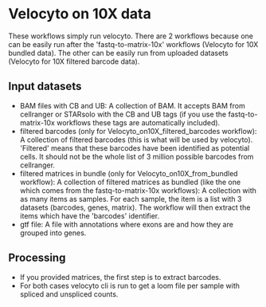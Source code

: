 # Velocyto on 10X data

These workflows simply run velocyto. There are 2 workflows because one can be easily run after the 'fastq-to-matrix-10x' workflows (Velocyto for 10X bundled data). The other can be easily run from uploaded datasets (Velocyto for 10X filtered barcode data).

## Input datasets

- BAM files with CB and UB: A collection of BAM. It accepts BAM from cellranger or STARsolo with the CB and UB tags (if you use the fastq-to-matrix-10x workflows these tags are automatically included).
- filtered barcodes (only for Velocyto_on10X_filtered_barcodes workflow): A collection of filtered barcodes (this is what will be used by velocyto). 'Filtered' means that these barcodes have been identified as potential cells. It should not be the whole list of 3 million possible barcodes from cellranger.
- filtered matrices in bundle (only for Velocyto_on10X_from_bundled workflow): A collection of filtered matrices as bundled (like the one which comes from the fastq-to-matrix-10x workflows): A collection with as many items as samples. For each sample, the item is a list with 3 datasets (barcodes, genes, matrix). The workflow will then extract the items which have the 'barcodes' identifier.
- gtf file: A file with annotations where exons are and how they are grouped into genes.

## Processing

- If you provided matrices, the first step is to extract barcodes.
- For both cases velocyto cli is run to get a loom file per sample with spliced and unspliced counts.
